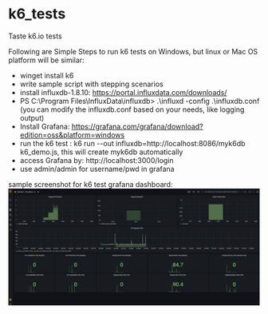 # k6_tests
Taste k6.io tests

Following are Simple Steps to run k6 tests on Windows, but linux or Mac OS platform will be similar:
- winget install k6
- write sample script with stepping scenarios
- install influxdb-1.8.10: https://portal.influxdata.com/downloads/
- PS C:\Program Files\InfluxData\influxdb> .\influxd -config .\influxdb.conf (you can modify the influxdb.conf based on your needs, like logging output)
- Install Grafana: https://grafana.com/grafana/download?edition=oss&platform=windows
- run the k6 test : k6 run --out influxdb=http://localhost:8086/myk6db k6_demo.js, this will create myk6db automatically
- access Grafana by: http://localhost:3000/login
- use admin/admin for username/pwd in grafana 

sample screenshot for k6 test grafana dashboard:
![](grafana_k6_dash.png)
